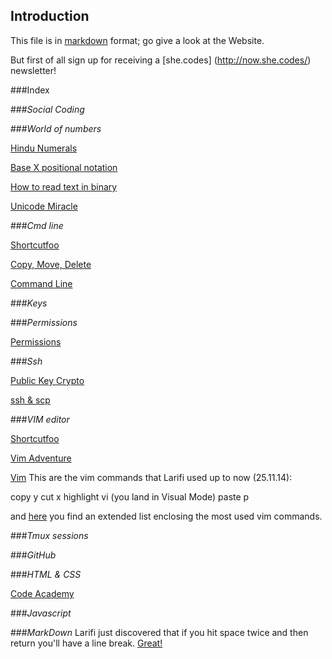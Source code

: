 ## Introduction

This file is in [markdown](http://markdowntutorial.com/) format; go give a look at the Website.  

But first of all sign up for receiving a [she.codes] (http://now.she.codes/) newsletter!

###Index

###_Social Coding_

###_World of numbers_

[Hindu Numerals](https://www.youtube.com/watch?v=Ar7CNsJUm58)

[Base X positional notation](https://www.youtube.com/watch?v=5sS7w-CMHkU)

[How to read text in binary](https://www.youtube.com/watch?v=wCQSIub_g7M)

[Unicode Miracle](https://www.youtube.com/watch?v=MijmeoH9LT4)

###_Cmd line_

[Shortcutfoo](https://www.shortcutfoo.com)

[Copy, Move, Delete](https://www.youtube.com/watch?v=0OJXXjD0qcg)

[Command Line](https://www.youtube.com/watch?v=bE9DyH43C2I)

###_Keys_

###_Permissions_

[Permissions](https://www.youtube.com/watch?v=7411tBzgbXo)

###_Ssh_

[Public Key Crypto](https://www.youtube.com/watch?v=GSIDS_lvRv4)

[ssh & scp](https://www.youtube.com/watch?v=rm6pewTcSro)

###_VIM editor_

[Shortcutfoo](https://www.shortcutfoo.com)

[Vim Adventure](http://vim-adventures.com/)

[Vim](https://www.youtube.com/watch?v=KFxnHL5Th7c)
This are the vim commands that Larifi used up to now (25.11.14): 
 
copy y
cut x
highlight vi (you land in Visual Mode)
paste p

and [here](http://stackoverflow.com/questions/5400806/what-are-the-most-used-vim-commands-keypresses) you find an extended list enclosing the most used vim commands.

###_Tmux sessions_

###_GitHub_

###_HTML & CSS_

[Code Academy](http://www.codecademy.com/learn)

###_Javascript_

###_MarkDown_
Larifi just discovered that if you hit space twice and then return you'll have a line break. [Great!](http://daringfireball.net/projects/markdown/basics)

 
